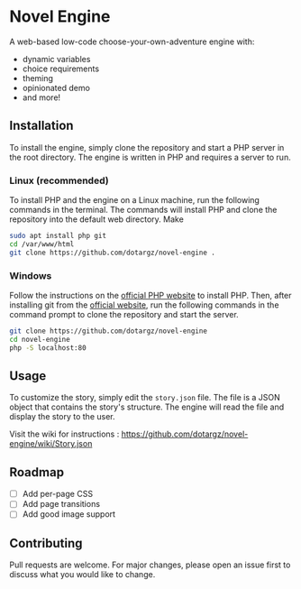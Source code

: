 # Novel Engine

A web-based low-code choose-your-own-adventure engine with:

- dynamic variables
- choice requirements
- theming
- opinionated demo
- and more!

## Installation

To install the engine, simply clone the repository and start a PHP server in the root directory. The engine is written in PHP and requires a server to run.

### Linux (recommended)
To install PHP and the engine on a Linux machine, run the following commands in the terminal. The commands will install PHP and clone the repository into the default web directory. Make
```bash
sudo apt install php git
cd /var/www/html
git clone https://github.com/dotargz/novel-engine .
```

### Windows
Follow the instructions on the [official PHP website](https://www.php.net/manual/en/install.windows.tools.php) to install PHP. Then, after installing git from the [official website](https://git-scm.com/), run the following commands in the command prompt to clone the repository and start the server.

```bash
git clone https://github.com/dotargz/novel-engine
cd novel-engine
php -S localhost:80
```

## Usage

To customize the story, simply edit the `story.json` file. The file is a JSON object that contains the story's structure. The engine will read the file and display the story to the user.

Visit the wiki for instructions : https://github.com/dotargz/novel-engine/wiki/Story.json

## Roadmap

- [ ] Add per-page CSS
- [ ] Add page transitions
- [ ] Add good image support

## Contributing

Pull requests are welcome. For major changes, please open an issue first to discuss what you would like to change.

